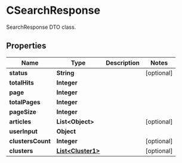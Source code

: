 

# CSearchResponse

SearchResponse DTO class.

## Properties

| Name | Type | Description | Notes |
|------------ | ------------- | ------------- | -------------|
|**status** | **String** |  |  [optional] |
|**totalHits** | **Integer** |  |  |
|**page** | **Integer** |  |  |
|**totalPages** | **Integer** |  |  |
|**pageSize** | **Integer** |  |  |
|**articles** | **List&lt;Object&gt;** |  |  [optional] |
|**userInput** | **Object** |  |  |
|**clustersCount** | **Integer** |  |  [optional] |
|**clusters** | [**List&lt;Cluster1&gt;**](Cluster1.md) |  |  [optional] |



